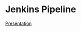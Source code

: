 # Jenkins Pipeline

[Presentation](https://docs.google.com/presentation/d/1eV47iQzkGSl41F3yNa8PDiI-i_WWOn2xVWSMrggHwBc/edit?usp=sharing)
